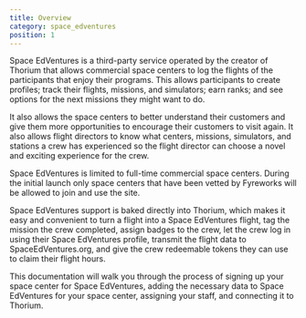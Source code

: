 ```yaml
---
title: Overview
category: space_edventures
position: 1
---
```


Space EdVentures is a third-party service operated by the creator of Thorium
that allows commercial space centers to log the flights of the participants that
enjoy their programs. This allows participants to create profiles; track their
flights, missions, and simulators; earn ranks; and see options for the next
missions they might want to do.

It also allows the space centers to better understand their customers and give
them more opportunities to encourage their customers to visit again. It also
allows flight directors to know what centers, missions, simulators, and stations
a crew has experienced so the flight director can choose a novel and exciting
experience for the crew.

Space EdVentures is limited to full-time commercial space centers. During the
initial launch only space centers that have been vetted by Fyreworks will be
allowed to join and use the site.

Space EdVentures support is baked directly into Thorium, which makes it easy and
convenient to turn a flight into a Space EdVentures flight, tag the mission the
crew completed, assign badges to the crew, let the crew log in using their Space
EdVentures profile, transmit the flight data to SpaceEdVentures.org, and give
the crew redeemable tokens they can use to claim their flight hours.

This documentation will walk you through the process of signing up your space
center for Space EdVentures, adding the necessary data to Space EdVentures for
your space center, assigning your staff, and connecting it to Thorium.
